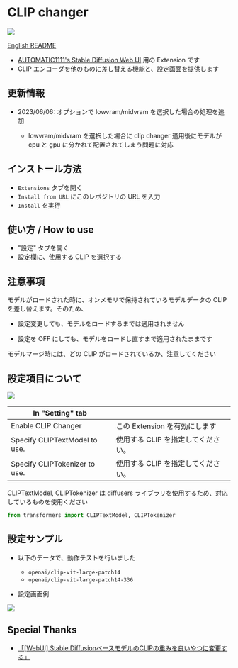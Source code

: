 # CLIP changer

![](misc/clipchange_00.png)

[English README](README.md)

- [AUTOMATIC1111's Stable Diffusion Web UI](https://github.com/AUTOMATIC1111/stable-diffusion-webui) 用の Extension です
- CLIP エンコーダを他のものに差し替える機能と、設定画面を提供します

## 更新情報

- 2023/06/06: オプションで lowvram/midvram を選択した場合の処理を追加
  
   - lowvram/midvram を選択した場合に clip changer 適用後にモデルが cpu と gpu に分かれて配置されてしまう問題に対応



## インストール方法

- `Extensions` タブを開く
- `Install from URL` にこのレポジトリの URL を入力
- `Install` を実行

## 使い方 / How to use

- "設定" タブを開く
- 設定欄に、使用する CLIP を選択する

## 注意事項

モデルがロードされた時に、オンメモリで保持されているモデルデータの CLIP を差し替えます。そのため、

- 設定変更しても、モデルをロードするまでは適用されません

- 設定を OFF にしても、モデルをロードし直すまで適用されたままです

モデルマージ時には、どの CLIP がロードされているか、注意してください

## 設定項目について

![](misc/clipchange_00.png)

| In "Setting" tab              |                      |
| ----------------------------- | -------------------- |
| Enable CLIP Changer           | この Extension を有効にします |
| Specify CLIPTextModel to use. | 使用する CLIP を指定してください。 |
| Specify CLIPTokenizer to use. | 使用する CLIP を指定してください。 |

CLIPTextModel, CLIPTokenizer は diffusers ライブラリを使用するため、対応しているものを使用ください

```python
from transformers import CLIPTextModel, CLIPTokenizer
```

## 設定サンプル

- 以下のデータで、動作テストを行いました
  
   - `openai/clip-vit-large-patch14`
   - `openai/clip-vit-large-patch14-336`

- 設定画面例

![](misc/clipchange_01.png)

## Special Thanks

- [「[WebUI] Stable DiffusionベースモデルのCLIPの重みを良いやつに変更する」](https://zenn.dev/discus0434/articles/7ada798c5cc87d)
